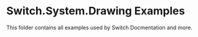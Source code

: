 # Switch.System.Drawing Examples

This folder contains all examples used by Switch Docmentation and more.
